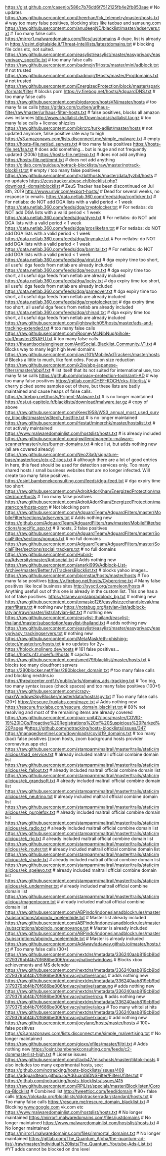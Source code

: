 https://gist.github.com/casenjo/586c7b76dd6f7512125fb4e2fb853aae # No updates
https://raw.githubusercontent.com/theerhan/fck_telemetry/master/hosts.txt # way too many false positives, blocking sites like taobao and samsung.com
https://raw.githubusercontent.com/anudeepND/blacklist/master/adservers.txt # Too many false calls
https://mirror1.malwaredomains.com/files/justdomains # dupe, list is already in
https://osint.digitalside.it/Threat-Intel/lists/latestdomains.txt # blocking file cdns etc, not suited.
https://raw.githubusercontent.com/easylist/easylist/master/easyprivacy/easyprivacy_specific.txt # too many false calls
https://raw.githubusercontent.com/badmojr/1Hosts/master/mini/adblock.txt # not trusted
https://raw.githubusercontent.com/badmojr/1Hosts/master/Pro/domains.txt # not trusted
https://raw.githubusercontent.com/EnergizedProtection/block/master/spark/formats/filter # blocks porn
https://v.firebog.net/hosts/AdguardDNS.txt # too many false calls
https://raw.githubusercontent.com/bigdargon/hostsVN/master/hosts # too many false calls
https://gitlab.com/curben/urlhaus-filter/raw/master/urlhaus-filter-hosts.txt # false positives, blocks all amazon aws instances
http://www.shallalist.de/Downloads/shallalist.tar.gz # too many false calls + license shizzles
https://raw.githubusercontent.com/bkrcrc/turk-adlist/master/hosts # not updated anymore, false positive rate way to high
https://s3.amazonaws.com/lists.disconnect.me/simple_malware.txt # empty
https://hosts-file.net/ad_servers.txt # too many false positives
https://hosts-file.net/fsa.txt # does add something... but is huge and not frequently updated (200k)
https://hosts-file.net/exp.txt # does not add anything
https://hosts-file.net/mmt.txt # does not add anything
https://gitlab.com/quidsup/notrack-blocklists/raw/master/notrack-blocklist.txt # empty / too many false positives
https://raw.githubusercontent.com/tyzbit/hosts/master/data/tyzbit/hosts # no updates
https://zeustracker.abuse.ch/blocklist.php?download=domainblocklist # ZeuS Tracker has been discontinued on Jul 8th, 2019
http://www.urlvir.com/export-hosts/ # Dead for several weeks, no response to emails.
https://data.netlab.360.com/feeds/dga/conficker.txt # For netlabs: do NOT add DGA lists with a valid period < 1 week
https://data.netlab.360.com/feeds/dga/cryptolocker.txt # For netlabs: do NOT add DGA lists with a valid period < 1 week
https://data.netlab.360.com/feeds/dga/dyre.txt # For netlabs: do NOT add DGA lists with a valid period < 1 week
https://data.netlab.360.com/feeds/dga/proslikefan.txt # For netlabs: do NOT add DGA lists with a valid period < 1 week
https://data.netlab.360.com/feeds/dga/tinynuke.txt # For netlabs: do NOT add DGA lists with a valid period < 1 week
https://data.netlab.360.com/feeds/dga/bamital.txt # For netlabs: do NOT add DGA lists with a valid period < 1 week
https://data.netlab.360.com/feeds/dga/virut.txt # dga expiry time too short, all useful dga feeds from netlab are already included
https://data.netlab.360.com/feeds/dga/necurs.txt # dga expiry time too short, all useful dga feeds from netlab are already included
https://data.netlab.360.com/feeds/dga/locky.txt # dga expiry time too short, all useful dga feeds from netlab are already included
https://data.netlab.360.com/feeds/dga/gameover.txt # dga expiry time too short, all useful dga feeds from netlab are already included
https://data.netlab.360.com/feeds/dga/cryptolocker.txt # dga expiry time too short, all useful dga feeds from netlab are already included
https://data.netlab.360.com/feeds/dga/chinad.txt # dga expiry time too short, all useful dga feeds from netlab are already included
https://raw.githubusercontent.com/lightswitch05/hosts/master/ads-and-tracking-extended.txt # too many false calls
https://raw.githubusercontent.com/RooneyMcNibNug/pihole-stuff/master/SNAFU.txt # too many false calls
https://theantisocialengineer.com/AntiSocial_Blacklist_Community_V1.txt # Blocks way to many legit high level domains
https://raw.githubusercontent.com/jawz101/MobileAdTrackers/master/hosts # Blocks a little to much, like font cdns. Focus on size reduction
https://raw.githubusercontent.com/k2jp/abp-japanese-filters/master/abpjf.txt # list itself that its not suited for international use, too many false calls
https://github.com/privacy-protection-tools/anti-AD # way too many false positives
https://gitlab.com/CHEF-KOCH/cks-filterlist/ # cherry picked some samples out of there, but these lists are badly maintained and cause heaps of false calls.
https://v.firebog.net/hosts/Prigent-Malware.txt # is no longer maintained
https://dsi.ut-capitole.fr/blacklists/download/malware.tar.gz # copy of above
https://raw.githubusercontent.com/Kees1958/WS3_annual_most_used_survey_blocklist/master/w3tech_hostfile.txt # is no longer maintained
https://raw.githubusercontent.com/Hestat/minerchk/master/hostslist.txt # not actively maintained
https://www.malwaredomainlist.com/hostslist/hosts.txt # is already included
https://raw.githubusercontent.com/gwillem/magento-malware-scanner/master/rules/burner-domains.txt # nice list, but adds nothing new (all are covered already)
https://raw.githubusercontent.com/Neo23x0/signature-base/master/iocs/otx-c2-iocs.txt # although there are a lot of good entries in here, this feed should be used for detection services only. Too many shared hosts / small business websites that are no longer infected. Will create too many false positives.
https://osint.bambenekconsulting.com/feeds/dga-feed.txt # dga expiry time too short
https://raw.githubusercontent.com/AdroitAdorKhan/EnergizedProtection/master/core/hosts # Too many false positives
https://raw.githubusercontent.com/AdroitAdorKhan/EnergizedProtection/master/core/hosts-porn # Not blocking porn
https://raw.githubusercontent.com/AdguardTeam/AdguardFilters/master/MobileFilter/sections/adservers.txt # Adds nothing new
https://github.com/AdguardTeam/AdguardFilters/raw/master/MobileFilter/sections/specific_app.txt # 9 hosts, 2 false positives
https://raw.githubusercontent.com/AdguardTeam/AdguardFilters/master/SocialFilter/sections/popups.txt # no full domains
https://raw.githubusercontent.com/AdguardTeam/AdguardFilters/master/SocialFilter/sections/social_trackers.txt # no full domains
https://raw.githubusercontent.com/Hubird-au/Adversity/master/Antisocial.txt # Adds nothing new
https://raw.githubusercontent.com/anarki999/Adblock-List-Archive/master/Better.fyiTrackersBlocklist.txt # blocks yahoo images..
https://raw.githubusercontent.com/bjornstar/hosts/master/hosts # Too many false positives
https://v.firebog.net/hosts/Cybercrime.txt # Many false positives like local business sites
http://sysctl.org/cameleon/hosts # Anything usefull out of this one is already in the custom list. This one has a lot of false positives.
https://stanev.org/abp/adblock_bg.txt # nothing new
https://raw.githubusercontent.com/tomasko126/easylistczechandslovak/master/filters.txt # nothing new
https://notabug.org/latvian-list/adblock-latvian/raw/master/lists/latvian-list.txt # nothing new
https://raw.githubusercontent.com/easylist-thailand/easylist-thailand/master/subscription/easylist-thailand.txt # adds nothing new
https://raw.githubusercontent.com/easylist/easylist/master/easyprivacy/easyprivacy_trackingservers.txt # nothing new
https://raw.githubusercontent.com/MetaMask/eth-phishing-detect/master/src/hosts.txt # no updates for 2y+
https://hblock.molinero.dev/hosts # 161 false positives...
https://hosts.nfz.moe/full/hosts # capcha...
https://raw.githubusercontent.com/smed79/blacklist/master/hosts.txt # blocks too many cloudfront servers
https://280blocker.net/files/280blocker_domain.txt # too many false calls and blocking nextdns.io
https://threatcenter.crdf.fr/public/urls/domains_ads-tracking.txt # Too big, too many syntax issues (check spaces) and too many false positives (100+!)
https://raw.githubusercontent.com/crazy-max/WindowsSpyBlocker/master/data/hosts/spy.txt # Too many false calls (20+)
https://rescure.fruxlabs.com/maze.txt # Adds nothing new
https://rescure.fruxlabs.com/rescure_domain_blacklist.txt # 60% not resolving and most of the remaining items are already covered
https://raw.githubusercontent.com/pan-unit42/iocs/master/COVID-19%20IOCs/Proactive%20Registrations%20of%20Suspicious%20Parked%20Pages #https://github.com/notracking/hosts-blocklists/issues/347
https://managedsentinel.com/downloads/covid19_domains.txt # too many (bad) false positives (zoom hosts, zoom background hosts provider coronavirus.app etc)
https://raw.githubusercontent.com/stamparm/maltrail/master/trails/static/malicious/bad_service.txt # already included maltrail official combine domain list
https://raw.githubusercontent.com/stamparm/maltrail/master/trails/static/malicious/ek_fallout.txt # already included maltrail official combine domain list
https://raw.githubusercontent.com/stamparm/maltrail/master/trails/static/malicious/ek_grandsoft.txt # already included maltrail official combine domain list
https://raw.githubusercontent.com/stamparm/maltrail/master/trails/static/malicious/ek_neutrino.txt # already included maltrail official combine domain list
https://raw.githubusercontent.com/stamparm/maltrail/master/trails/static/malicious/ek_purplefox.txt # already included maltrail official combine domain list
https://raw.githubusercontent.com/stamparm/maltrail/master/trails/static/malicious/ek_radio.txt # already included maltrail official combine domain list
https://raw.githubusercontent.com/stamparm/maltrail/master/trails/static/malicious/ek_rig.txt # already included maltrail official combine domain list
https://raw.githubusercontent.com/stamparm/maltrail/master/trails/static/malicious/ek_router.txt # already included maltrail official combine domain list
https://raw.githubusercontent.com/stamparm/maltrail/master/trails/static/malicious/ek_shade.txt # already included maltrail official combine domain list
https://raw.githubusercontent.com/stamparm/maltrail/master/trails/static/malicious/ek_spelevo.txt # already included maltrail official combine domain list
https://raw.githubusercontent.com/stamparm/maltrail/master/trails/static/malicious/ek_underminer.txt # already included maltrail official combine domain list
https://raw.githubusercontent.com/stamparm/maltrail/master/trails/static/malicious/magentocore.txt # already included maltrail official combine domain list
https://raw.githubusercontent.com/ABPindo/indonesianadblockrules/master/subscriptions/abpindo_noelemhide.txt # Master list already included
https://raw.githubusercontent.com/ABPindo/indonesianadblockrules/master/subscriptions/abpindo_noannoyance.txt # Master is already included
https://raw.githubusercontent.com/ABPindo/indonesianadblockrules/master/subscriptions/abpindo_noelemhide.txt # Master is already included
https://raw.githubusercontent.com/AdAway/adaway.github.io/master/hosts.txt # Too many false calls (30+)
https://raw.githubusercontent.com/nextdns/metadata/336240aab819cb9bd3179379bbf4b70f686be006/privacy/native/windows # Blocks xbox achievements and MS defender
https://raw.githubusercontent.com/nextdns/metadata/336240aab819cb9bd3179379bbf4b70f686be006/privacy/native/sonos # adds nothing new
https://raw.githubusercontent.com/nextdns/metadata/336240aab819cb9bd3179379bbf4b70f686be006/privacy/native/samsung # adds nothing new
https://raw.githubusercontent.com/nextdns/metadata/336240aab819cb9bd3179379bbf4b70f686be006/privacy/native/roku # adds nothing new
https://raw.githubusercontent.com/nextdns/metadata/336240aab819cb9bd3179379bbf4b70f686be006/privacy/native/alexa # Too many whitelist hits
https://raw.githubusercontent.com/nextdns/metadata/336240aab819cb9bd3179379bbf4b70f686be006/privacy/native/xiaomi # add nothing new
https://raw.githubusercontent.com/joeylane/hosts/master/hosts # 100+ false positives
https://s3.amazonaws.com/lists.disconnect.me/simple_malvertising.txt # No longer maintained
https://raw.githubusercontent.com/gioxx/xfiles/master/filtri.txt # Adds nothing new
https://osint.bambenekconsulting.com/feeds/c2-dommasterlist-high.txt # License issues
https://raw.githubusercontent.com/llacb47/mischosts/master/tiktok-hosts # also includes too many experimental hosts, see: https://github.com/notracking/hosts-blocklists/issues/409
https://adguardteam.github.io/AdGuardSDNSFilter/Filters/filter.txt # https://github.com/notracking/hosts-blocklists/issues/415
https://raw.githubusercontent.com/RPiList/specials/master/Blocklisten/Corona-Blocklist # Combined list
http://tweettioc.com/feed/domain # 80+ false calls
https://blokada.org/blocklists/ddgtrackerradar/standard/hosts.txt # Too many false calls
https://rescure.me/rescure_domain_blacklist.txt # Blocking www.google.com vk.com etc
https://www.malwaredomainlist.com/hostslist/hosts.txt # No longer maintained
https://mirror1.malwaredomains.com/files/justdomains # No longer maintained
https://www.malwaredomainlist.com/hostslist/hosts.txt # No longer maintained
https://mirror1.malwaredomains.com/files/immortal_domains.txt # No longer maintained
https://gitlab.com/The_Quantum_Alpha/the-quantum-ad-list/-/raw/master/Individual%20lists/The_Quantum_Youtube-Ads-List.txt #YT adds cannot be blocked on dns level
